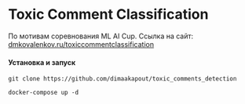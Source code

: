 # Toxic Comment Classification
По мотивам соревнования ML AI Cup.
Ссылка на сайт: [dmkovalenkov.ru/toxiccommentclassification](http://dmkovalenkov.ru:5000/)

#### Установка и запуск

`git clone https://github.com/dimaakapout/toxic_comments_detection`

`docker-compose up -d`

